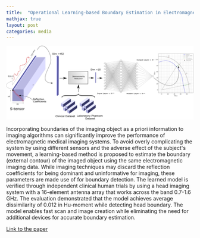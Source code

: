```yaml
---
title:  "Operational Learning-based Boundary Estimation in Electromagnetic Medical Imaging"
mathjax: true
layout: post
categories: media
---
```


![Block diagram](/assets/photos/BD_block_diagram.jpg)

Incorporating boundaries of the imaging object as a priori information to imaging algorithms can significantly improve the performance of electromagnetic medical imaging systems. To avoid overly complicating the system by using different sensors and the adverse effect of the subject's movement, a learning-based method is proposed to estimate the boundary (external contour) of the imaged object using the same electromagnetic imaging data. While imaging techniques may discard the reflection coefficients for being dominant and uninformative for imaging, these parameters are made use of for boundary detection. The learned model is verified through independent clinical human trials by using a head imaging system with a 16-element antenna array that works across the band 0.7-1.6 GHz. The evaluation demonstrated that the model achieves average dissimilarity of 0.012 in Hu-moment while detecting head boundary. The model enables fast scan and image creation while eliminating the need for additional devices for accurate boundary estimation.

[Link to the paper](https://ieeexplore.ieee.org/document/9540792)
